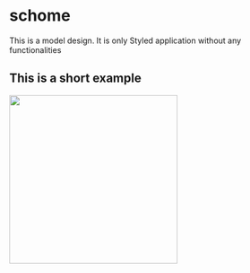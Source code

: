 # schome
This is a model design. It is only Styled application without any functionalities

## This is a short example

<img src="readme/example.gif" width="300" height="auto" />